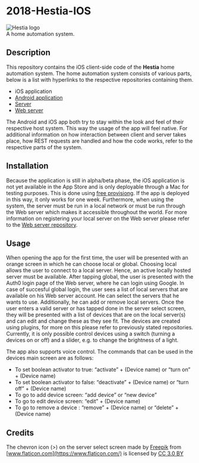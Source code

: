 # 2018-Hestia-IOS
![][logo]  
A home automation system.

## Description
This repository contains the iOS client-side code of the __Hestia__ home automation system. The home automation system consists of various parts, below is a list with hyperlinks to the respective repositories containing them.
- iOS application
- [Android application](https://github.com/RUGSoftEng/2017-Hestia-Client)
- [Server](https://github.com/RUGSoftEng/2017-Hestia-Server)
- [Web server](https://github.com/RUGSoftEng/2018-Hestia-Web)

The Android and iOS app both try to stay within the look and feel of their respective host system. This way the usage of the app will feel native.
For additional information on how interaction between client and server takes place, how REST requests are handled and how the code works, refer to the respective parts of the system.

## Installation
Because the application is still in alpha/beta phase, the iOS application is not yet available in the App Store and is only deployable through a Mac for testing purposes. This is done using [free provisiong](https://docs.microsoft.com/en-us/xamarin/ios/get-started/installation/device-provisioning/free-provisioning). If the app is deployed in this way, it only works for one week. Furthermore, when using the system, the server must be run in a local network or must be run through the Web server which makes it accessible throughout the world. For more information on registering your local server on the Web server please refer to the [Web server repository](https://github.com/RUGSoftEng/2018-Hestia-Web).

## Usage
When opening the app for the first time, the user will be presented with an orange screen in which he can choose local or global. 
Choosing local allows the user to connect to a local server. Hence, an active locally hosted server must be available. After tapping global, the user is presented with the Auth0 login page of the Web server, where he can login using Google. In case of succesful global login, the user sees a list of local servers that are available on his Web server account. He can select the servers that he wants to use. Additionally, he can add or remove local servers.
Once the user enters a valid server or has tapped done in the server select screen, they will be presented with a list of devices that are on the local server(s) and can edit and change these as they see fit. The devices are created using plugins, for more on this please refer to previously stated repositories. Currently, it is only possible control devices using a switch (turning a devices on or off) and a slider, e.g. to change the brightness of a light.

The app also supports voice control. The commands that can be used in the devices main screen are as follows:
- To set boolean activator to true:  “activate” +  (Device name)  or “turn on” + (Device name)
- To set boolean activator to false: “deactivate” +  (Device name)  or “turn off” + (Device name)
- To go to add device screen: “add device” or “new device”
- To go to edit device screen: “edit” + (Device name)
- To go to remove a device : “remove” + (Device name) or “delete” + (Device name)

## Credits
The chevron icon (>) on the server select screen made by [Freepik](http://www.freepik.com) from [www.flaticon.com](https://www.flaticon.com/) is licensed by [CC 3.0 BY](http://creativecommons.org/licenses/by/3.0/)

[logo]: /docs/images/logo_transparent.png "Hestia logo"

